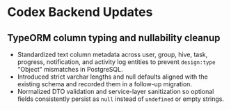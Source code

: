 # Codex Backend Updates

## TypeORM column typing and nullability cleanup
- Standardized text column metadata across user, group, hive, task, progress, notification, and activity log entities to prevent `design:type` "Object" mismatches in PostgreSQL.
- Introduced strict varchar lengths and null defaults aligned with the existing schema and recorded them in a follow-up migration.
- Normalized DTO validation and service-layer sanitization so optional fields consistently persist as `null` instead of `undefined` or empty strings.
